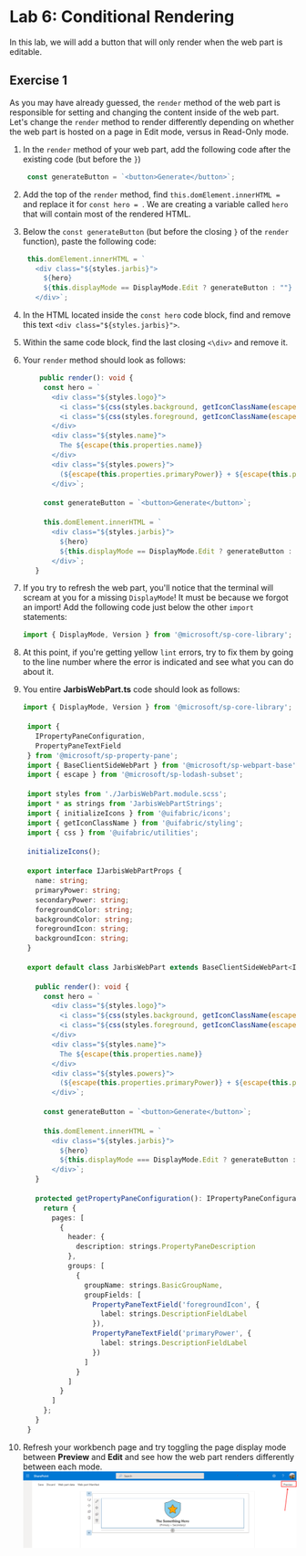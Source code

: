 # Lab 6: Conditional Rendering

In this lab, we will add a button that will only render when the web part is editable.

## Exercise 1

As you may have already guessed, the `render` method of the web part is responsible for setting and changing the content inside of the web part. Let's change the `render` method to render differently depending on whether the web part is hosted on a page in Edit mode, versus in Read-Only mode.

1. In the `render` method of your web part, add the following code after the existing code (but before the `}`)

   ```typescript
    const generateButton = `<button>Generate</button>`;
   ```

1. Add the top of the `render` method, find `this.domElement.innerHTML = ` and replace it for `const hero = `. We are creating a variable called `hero` that will contain most of the rendered HTML.
1. Below the `const generateButton` (but before the closing `}` of the `render` function), paste the following code:

   ```typescript
    this.domElement.innerHTML = `
      <div class="${styles.jarbis}">
        ${hero}
        ${this.displayMode == DisplayMode.Edit ? generateButton : ""}
      </div>`;
   ```

1. In the HTML located inside the `const hero` code block, find and remove this text `<div class="${styles.jarbis}">`.
1. Within the same code block, find the last closing `<\div>` and remove it.
1. Your `render` method should look as follows:

   ```typescript
       public render(): void {
        const hero = `
          <div class="${styles.logo}">
            <i class="${css(styles.background, getIconClassName(escape(this.properties.backgroundIcon)))}" style="color:${escape(this.properties.backgroundColor)};"></i>
            <i class="${css(styles.foreground, getIconClassName(escape(this.properties.foregroundIcon)))}" style="color:${escape(this.properties.foregroundColor)};"></i>
          </div>
          <div class="${styles.name}">
            The ${escape(this.properties.name)}
          </div>
          <div class="${styles.powers}">
            (${escape(this.properties.primaryPower)} + ${escape(this.properties.secondaryPower)})
          </div>`;
        
        const generateButton = `<button>Generate</button>`;
        
        this.domElement.innerHTML = `
          <div class="${styles.jarbis}">
            ${hero}
            ${this.displayMode == DisplayMode.Edit ? generateButton : ""}
          </div>`;
      }
   ```

1. If you try to refresh the web part, you'll notice that the terminal will scream at you for a missing `DisplayMode`! It must be because we forgot an import! Add the following code just below the other `import` statements:

   ```typescript
   import { DisplayMode, Version } from '@microsoft/sp-core-library';
   ```

1. At this point, if you're getting yellow `lint` errors, try to fix them by going to the line number where the error is indicated and see what you can do about it.
1. You entire **JarbisWebPart.ts** code should look as follows:

   ```typescript
   import { DisplayMode, Version } from '@microsoft/sp-core-library';
    
    import {
      IPropertyPaneConfiguration,
      PropertyPaneTextField
    } from '@microsoft/sp-property-pane';
    import { BaseClientSideWebPart } from '@microsoft/sp-webpart-base';
    import { escape } from '@microsoft/sp-lodash-subset';
    
    import styles from './JarbisWebPart.module.scss';
    import * as strings from 'JarbisWebPartStrings';
    import { initializeIcons } from '@uifabric/icons';
    import { getIconClassName } from '@uifabric/styling';
    import { css } from '@uifabric/utilities';
    
    initializeIcons();
    
    export interface IJarbisWebPartProps {
      name: string;
      primaryPower: string;
      secondaryPower: string;
      foregroundColor: string;
      backgroundColor: string;
      foregroundIcon: string;
      backgroundIcon: string;
    }
    
    export default class JarbisWebPart extends BaseClientSideWebPart<IJarbisWebPartProps> {
    
      public render(): void {
        const hero = `
          <div class="${styles.logo}">
            <i class="${css(styles.background, getIconClassName(escape(this.properties.backgroundIcon)))}" style="color:${escape(this.properties.backgroundColor)};"></i>
            <i class="${css(styles.foreground, getIconClassName(escape(this.properties.foregroundIcon)))}" style="color:${escape(this.properties.foregroundColor)};"></i>
          </div>
          <div class="${styles.name}">
            The ${escape(this.properties.name)}
          </div>
          <div class="${styles.powers}">
            (${escape(this.properties.primaryPower)} + ${escape(this.properties.secondaryPower)})
          </div>`;
    
        const generateButton = `<button>Generate</button>`;
    
        this.domElement.innerHTML = `
          <div class="${styles.jarbis}">
            ${hero}
            ${this.displayMode === DisplayMode.Edit ? generateButton : ""}
          </div>`;
      }
    
      protected getPropertyPaneConfiguration(): IPropertyPaneConfiguration {
        return {
          pages: [
            {
              header: {
                description: strings.PropertyPaneDescription
              },
              groups: [
                {
                  groupName: strings.BasicGroupName,
                  groupFields: [
                    PropertyPaneTextField('foregroundIcon', {
                      label: strings.DescriptionFieldLabel
                    }),
                    PropertyPaneTextField('primaryPower', {
                      label: strings.DescriptionFieldLabel
                    })
                  ]
                }
              ]
            }
          ]
        };
      }
    }
   ```

1. Refresh your workbench page and try toggling the page display mode between **Preview** and **Edit** and see how the web part renders differently between each mode.
   ![Toggle mode](assets/togglemode.png)
